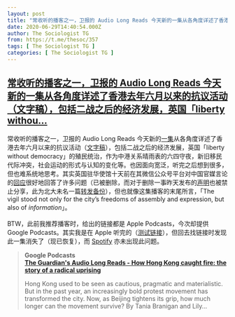 ```yaml
---
layout: post
title: "常收听的播客之一，卫报的 Audio Long Reads 今天新的一集从各角度详述了香港去年六月以来的抗议活动（文字稿），包括二战之后的经济发展，英国「liberty withou..."
date: 2020-06-29T14:40:54.000Z
author: The Sociologist TG
from: https://t.me/thesoc/357
tags: [ The Sociologist TG ]
categories: [ The Sociologist TG ]
---
```

<!--1593441654000-->
[常收听的播客之一，卫报的 Audio Long Reads 今天新的一集从各角度详述了香港去年六月以来的抗议活动（文字稿），包括二战之后的经济发展，英国「liberty withou...](https://t.me/thesoc/357)
------

<div>
<p>常收听的播客之一，卫报的 Audio Long Reads 今天新的<a href="https://podcasts.google.com/feed/aHR0cHM6Ly93d3cudGhlZ3VhcmRpYW4uY29tL25ld3Mvc2VyaWVzL3RoZS1hdWRpby1sb25nLXJlYWQvcG9kY2FzdC54bWw/episode/NWVmMDk5ZjQ4ZjA4NzExMWE4NmI1ZjY5?ved=2ahUKEwjxk7Wqn6fqAhWU6J4KHRXZCpoQkfYCegQIARAF" target="_blank" rel="noopener" onclick="return confirm('Open this link?\n\n'+this.href);">一集</a>从各角度详述了香港去年六月以来的抗议活动（<a href="https://www.theguardian.com/world/2020/jun/09/how-hong-kong-caught-fire-radical-uprising-protest-china" target="_blank" rel="noopener" onclick="return confirm('Open this link?\n\n'+this.href);">文字稿</a>），包括二战之后的经济发展，英国「liberty without democracy」的殖民统治，作为中港关系晴雨表的六四守夜，新旧移民代际冲突，社会运动的形式与认知的变化等。也因面向宽泛，听完之后想到很多，但也难系统地思考。其实英国驻华使馆十天前在其微信公众号平台对中国官媒言论的<a href="https://www.gov.uk/government/news/hong-kong-hong-kong-myth-busting-article.zh" target="_blank" rel="noopener" onclick="return confirm('Open this link?\n\n'+this.href);">回应</a>很好地回答了许多问题（已被删除，而对于删除一事昨天发布的<a href="https://mp.weixin.qq.com/s?__biz=MzA3NDM4NjEyNA==&mid=2653745944&idx=1&sn=bbc7bbd8349b17f68a4dfa281dfd6c40&chksm=84d8ccbbb3af45ad9820a985623e20506413d081b0ebdc90d93215e92532fa315320c2e5e016&mpshare=1&scene=1&srcid=&sharer_sharetime=1593437518337&sharer_shareid=ea722641b3ed38dc7891bf9629dddbe1&exportkey=AglqhJomxCyvWQYjGkqIzyk%3D&pass_ticket=hO9UomiC%2Bnmu%2FxhlC%2FXMBcmfX1ficXJTekj2YBmwoWGiYEdA9RlgZ%2FEf%2B8wc1Xd2#rd" target="_blank" rel="noopener" onclick="return confirm('Open this link?\n\n'+this.href);">声明</a>也被禁止分享，此为北大未名一篇<a href="https://bbs.pku.edu.cn/v2/post-read.php?bid=155&threadid=17725149" target="_blank" rel="noopener" onclick="return confirm('Open this link?\n\n'+this.href);">转发备份</a>），但也就像这集播客的末尾所言，「The vigil stood not only for the city’s freedoms of assembly and expression, but also of <i>information</i>」。<br><br>BTW，此前我推荐播客时，给出的链接都是 Apple Podcasts，今次却提供 Google Podcasts。其实我是在 Apple 听完的（<a href="https://podcasts.apple.com/us/podcast/the-guardians-audio-long-reads/id587347784#episodeGuid=5ef099f48f087111a86b5f69" target="_blank" rel="noopener" onclick="return confirm('Open this link?\n\n'+this.href);">测试链接</a>），但回去找链接时发现此一集消失了（现已恢复），而 <a href="https://open.spotify.com/episode/0WEDa7rG5RyLGS2EvTmqMp" target="_blank" rel="noopener" onclick="return confirm('Open this link?\n\n'+this.href);">Spotify</a> 亦未出现此问题。</p><blockquote><b>Google Podcasts</b><br><b><a href="https://podcasts.google.com/feed/aHR0cHM6Ly93d3cudGhlZ3VhcmRpYW4uY29tL25ld3Mvc2VyaWVzL3RoZS1hdWRpby1sb25nLXJlYWQvcG9kY2FzdC54bWw/episode/NWVmMDk5ZjQ4ZjA4NzExMWE4NmI1ZjY5?ved=2ahUKEwjxk7Wqn6fqAhWU6J4KHRXZCpoQkfYCegQIARAF">The Guardian's Audio Long Reads - How Hong Kong caught fire: the story of a radical uprising</a></b><br><p>Hong Kong used to be seen as cautious, pragmatic and materialistic. But in the past year, an increasingly bold protest movement has transformed the city. Now, as Beijing tightens its grip, how much longer can the movement survive? By Tania Branigan and Lily…</p></blockquote>
</div>
